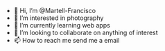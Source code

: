 - 👋 Hi, I’m @Martell-Francisco
- 👀 I’m interested in photography
- 🌱 I’m currently learning web apps
- 💞️ I’m looking to collaborate on anything of interest
- 📫 How to reach me send me a email

<!---
Martell-Francisco/Martell-Francisco is a ✨ special ✨ repository because its `README.md` (this file) appears on your GitHub profile.
You can click the Preview link to take a look at your changes.
--->
